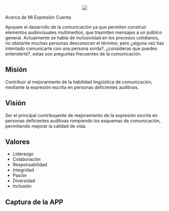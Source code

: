 <p align="center"><img src="https://laravel.com/assets/img/components/logo-laravel.svg"></p
  
## Acerca de Mi Expresión Cuenta


Apoyare el desarrollo de la comunicación ya que permiten construir elementos audiovisuales multimedios, que trasmiten mensajes a un público general. Actualmente se habla de inclusividad en los procesos cotidianos, no obstante muchas personas desconocen el término; pero ¿alguna vez has intentado comunicarte con una persona sorda?, ¿consideras que puedes entenderle?, estas son preguntas frecuentes de la comunicación.

## Misión 

Contribuir al mejoramiento de la habilidad lingüística de comunicación, mediante la expresión escrita en personas deficientes auditivas.

## Visión

Ser el principal contribuyente de mejoramiento de la expresión escrita en personas deficientes auditivas rompiendo los esquemas de comunicación, permitiendo mejorar la calidad de vida.

## Valores
* Liderazgo
* Colaboración
* Responsabilidad 
* Integridad
* Pasión
* Diversidad
* Inclusión


## Captura de la APP
